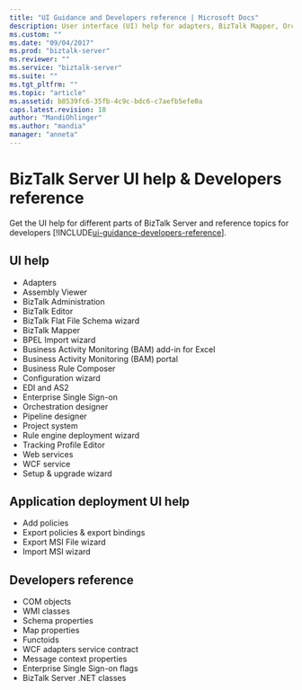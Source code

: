 ```yaml
---
title: "UI Guidance and Developers reference | Microsoft Docs"
description: User interface (UI) help for adapters, BizTalk Mapper, Orchestration designer, Rule engine deployment wizard, Web Services Publishing Wizard, and more in BizTalk Server 
ms.custom: ""
ms.date: "09/04/2017"
ms.prod: "biztalk-server"
ms.reviewer: ""
ms.service: "biztalk-server"
ms.suite: ""
ms.tgt_pltfrm: ""
ms.topic: "article"
ms.assetid: b8539fc6-35fb-4c9c-bdc6-c7aefb5efe0a
caps.latest.revision: 18
author: "MandiOhlinger"
ms.author: "mandia"
manager: "anneta"
---
```


# BizTalk Server UI help & Developers reference

Get the UI help for different parts of BizTalk Server and reference topics for developers [!INCLUDE[ui-guidance-developers-reference](../includes/ui-guidance-developers-reference.md)]. 

## UI help

* Adapters
* Assembly Viewer
* BizTalk Administration
* BizTalk Editor
* BizTalk Flat File Schema wizard
* BizTalk Mapper
* BPEL Import wizard
* Business Activity Monitoring (BAM) add-in for Excel
* Business Activity Monitoring (BAM) portal
* Business Rule Composer
* Configuration wizard
* EDI and AS2
* Enterprise Single Sign-on
* Orchestration designer
* Pipeline designer
* Project system
* Rule engine deployment wizard
* Tracking Profile Editor
* Web services
* WCF service
* Setup & upgrade wizard

## Application deployment UI help

* Add policies
* Export policies & export bindings
* Export MSI File wizard
* Import MSI wizard


## Developers reference
  
* COM objects
* WMI classes
* Schema properties
* Map properties
* Functoids
* WCF adapters service contract 
* Message context properties
* Enterprise Single Sign-on flags
* BizTalk Server .NET classes